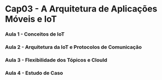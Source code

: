 # Cap03 - A Arquitetura de Aplicações Móveis e IoT

### Aula 1 - Conceitos de IoT
### Aula 2 - Arquitetura da IoT e Protocolos de Comunicação
### Aula 3 - Flexibilidade dos Tópicos e Clould
### Aula 4 - Estudo de Caso